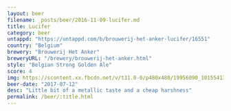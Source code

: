 ```yaml
---
layout: beer
filename: _posts/beer/2016-11-09-lucifer.md
title: Lucifer
category: beer
untappd: "https://untappd.com/b/brouwerij-het-anker-lucifer/16551"
country: "Belgium"
brewery: "Brouwerij Het Anker"
breweryURL: "/brewery/brouwerij-het-anker.html"
style: "Belgian Strong Golden Ale"
score: 4
img: https://scontent.xx.fbcdn.net/v/t31.0-0/p480x480/19956090_10155413265938745_6389240217135276875_o.jpg?_nc_cat=107&_nc_ohc=y9sKyNQCyLcAQljyS5s9Fgi2VEVrizDz3ew0ugLws2G4eoMDUicxtbFhQ&_nc_ht=scontent.xx&oh=ceb8c5c4260bd5a5bc8f8e21e0eccb5a&oe=5E84A00E
beer-date: "2017-07-12"
desc: "Little bit of a metallic taste and a cheap harshness"
permalink: /beer/:title.html
---
```


